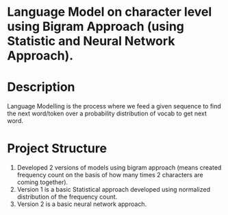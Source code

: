 # Language Model on character level using Bigram Approach (using Statistic and Neural Network Approach).

# Description
Language Modelling is the process where we feed a given sequence to find the next word/token over a probability distribution of vocab to get
next word.

# Project Structure
1. Developed 2 versions of models using bigram approach (means created frequency count on the basis of how many times 2 characters are coming together).
2. Version 1 is a basic Statistical approach developed using normalized distribution of the frequency count.
3. Version 2 is a basic neural network approach.
